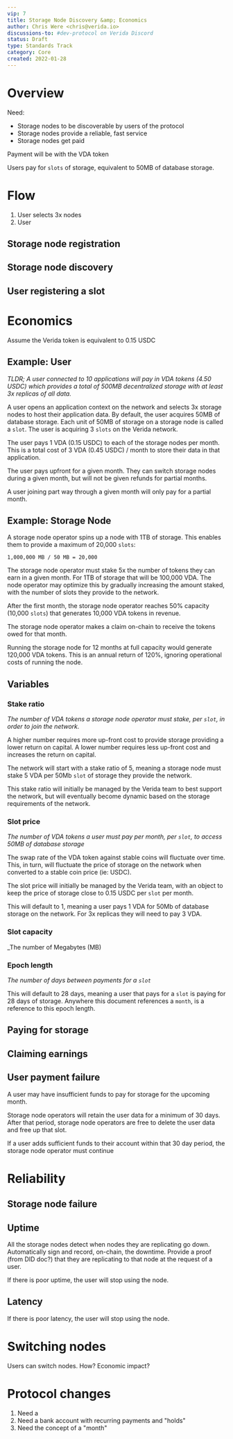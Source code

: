 ```yaml
---
vip: 7
title: Storage Node Discovery &amp; Economics
author: Chris Were <chris@verida.io>
discussions-to: #dev-protocol on Verida Discord
status: Draft
type: Standards Track
category: Core
created: 2022-01-28
---
```


# Overview

Need:

- Storage nodes to be discoverable by users of the protocol
- Storage nodes provide a reliable, fast service
- Storage nodes get paid

Payment will be with the VDA token

Users pay for `slots` of storage, equivalent to 50MB of database storage.

# Flow

1. User selects 3x nodes
2. User 

## Storage node registration

## Storage node discovery

## User registering a slot

# Economics

Assume the Verida token is equivalent to 0.15 USDC

## Example: User

_TLDR; A user connected to 10 applications will pay  in VDA tokens (4.50 USDC) which provides a total of 500MB decentralized storage with at least 3x replicas of all data._

A user opens an application context on the network and selects 3x storage nodes to host their application data. By default, the user acquires 50MB of database storage. Each unit of 50MB of storage on a storage node is called a `slot`. The user is acquiring 3 `slots` on the Verida network.

The user pays 1 VDA (0.15 USDC) to each of the storage nodes per month. This is a total cost of 3 VDA (0.45 USDC) / month to store their data in that application.

The user pays upfront for a given month. They can switch storage nodes during a given month, but will not be given refunds for partial months.

A user joining part way through a given month will only pay for a partial month.

## Example: Storage Node

A storage node operator spins up a node with 1TB of storage. This enables them to provide a maximum of 20,000 `slots`:

```
1,000,000 MB / 50 MB = 20,000
```

The storage node operator must stake 5x the number of tokens they can earn in a given month. For 1TB of storage that will be 100,000 VDA. The node operator may optimize this by gradually increasing the amount staked, with the number of slots they provide to the network.

After the first month, the storage node operator reaches 50% capacity (10,000 `slots`) that generates 10,000 VDA tokens in revenue.

The storage node operator makes a claim on-chain to receive the tokens owed for that month.

Running the storage node for 12 months at full capacity would generate 120,000 VDA tokens. This is an annual return of 120%, ignoring operational costs of running the node.

## Variables

### Stake ratio

_The number of VDA tokens a storage node operator must stake, per `slot`, in order to join the network._

A higher number requires more up-front cost to provide storage providing a lower return on capital. A lower number requires less up-front cost and increases the return on capital.

The network will start with a stake ratio of 5, meaning a storage node must stake 5 VDA per 50Mb `slot` of storage they provide the network.

This stake ratio will initially be managed by the Verida team to best support the network, but will eventually become dynamic based on the storage requirements of the network.

### Slot price

_The number of VDA tokens a user must pay per month, per `slot`, to access 50MB of database storage_

The swap rate of the VDA token against stable coins will fluctuate over time. This, in turn, will fluctuate the price of storage on the network when converted to a stable coin price (ie: USDC).

The slot price will initially be managed by the Verida team, with an object to keep the price of storage close to 0.15 USDC per `slot` per month.

This will default to 1, meaning a user pays 1 VDA for 50Mb of database storage on the network. For 3x replicas they will need to pay 3 VDA.

### Slot capacity

_The number of Megabytes (MB)

### Epoch length

_The number of days between payments for a `slot`_

This will default to 28 days, meaning a user that pays for a `slot` is paying for 28 days of storage. Anywhere this document references a `month`, is a reference to this epoch length.

## Paying for storage

## Claiming earnings

## User payment failure

A user may have insufficient funds to pay for storage for the upcoming month.

Storage node operators will retain the user data for a minimum of 30 days. After that period, storage node operators are free to delete the user data and free up that slot.

If a user adds sufficient funds to their account within that 30 day period, the storage node operator must continue 



# Reliability

## Storage node failure

## Uptime

All the storage nodes detect when nodes they are replicating go down. Automatically sign and record, on-chain, the downtime. Provide a proof (from DID doc?) that they are replicating to that node at the request of a user.

If there is poor uptime, the user will stop using the node.

## Latency

If there is poor latency, the user will stop using the node.

# Switching nodes

Users can switch nodes. How? Economic impact?

# Protocol changes

1. Need a 
2. Need a bank account with recurring payments and "holds"
3. Need the concept of a "month"